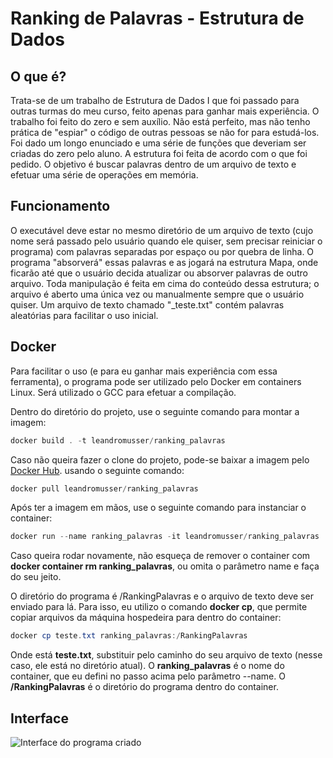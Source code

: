 # Ranking de Palavras - Estrutura de Dados

## O que é?

Trata-se de um trabalho de Estrutura de Dados I que foi passado para outras turmas do meu curso, feito apenas para ganhar mais experiência. O trabalho foi feito do zero e sem auxílio. Não está perfeito, mas não tenho prática de "espiar" o código de outras pessoas se não for para estudá-los. Foi dado um longo enunciado e uma série de funções que deveriam ser criadas do zero pelo aluno. A estrutura foi feita de acordo com o que foi pedido. O objetivo é buscar palavras dentro de um arquivo de texto e efetuar uma série de operações em memória.

## Funcionamento

O executável deve estar no mesmo diretório de um arquivo de texto (cujo nome será passado pelo usuário quando ele quiser, sem precisar reiniciar o programa) com palavras separadas por espaço ou por quebra de linha. O programa "absorverá" essas palavras e as jogará na estrutura Mapa, onde ficarão até que o usuário decida atualizar ou absorver palavras de outro arquivo. Toda manipulação é feita em cima do conteúdo dessa estrutura; o arquivo é aberto uma única vez ou manualmente sempre que o usuário quiser. Um arquivo de texto chamado "_teste.txt" contém palavras aleatórias para facilitar o uso inicial.

## Docker

Para facilitar o uso (e para eu ganhar mais experiência com essa ferramenta), o programa pode ser utilizado pelo Docker em containers Linux. Será utilizado o GCC para efetuar a compilação.

Dentro do diretório do projeto, use o seguinte comando para montar a imagem:

```powershell
docker build . -t leandromusser/ranking_palavras
```


Caso não queira fazer o clone do projeto, pode-se baixar a imagem pelo  [Docker Hub](https://hub.docker.com/r/leandromusser/ranking_palavras). usando o seguinte comando:
```powershell
docker pull leandromusser/ranking_palavras
```


Após ter a imagem em mãos, use o seguinte comando para instanciar o container:
```powershell
docker run --name ranking_palavras -it leandromusser/ranking_palavras
```
Caso queira rodar novamente, não esqueça de remover o container com **docker container rm ranking_palavras**, ou omita o parâmetro name e faça do seu jeito.


O diretório do programa é /RankingPalavras e o arquivo de texto deve ser enviado para lá. Para isso, eu utilizo o comando **docker cp**, que permite copiar arquivos da máquina hospedeira para dentro do container:
```powershell
docker cp teste.txt ranking_palavras:/RankingPalavras
```
Onde está **teste.txt**, substituir pelo caminho do seu arquivo de texto (nesse caso, ele está no diretório atual). O **ranking_palavras** é o nome do container, que eu defini no passo acima pelo parâmetro --name. O **/RankingPalavras** é o diretório do programa dentro do container.

## Interface
![Interface do programa criado](https://user-images.githubusercontent.com/36391793/82130501-4e289500-97a2-11ea-95f8-11d2b2cabd12.png)

